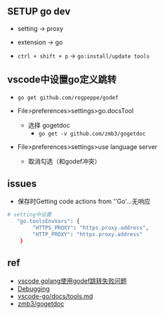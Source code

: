 

## SETUP go dev

+ setting -> proxy

+ extension -> go

+ `ctrl + shift + p` -> `go:install/update tools`


## vscode中设置go定义跳转
+ `go get github.com/rogpeppe/godef`
+ File>preferences>settings>go.docsTool
    + 选择 gogetdoc
        + `go get -v github.com/zmb3/gogetdoc`

+ File>preferences>settings>use language server
    + 取消勾选（和godef冲突）

## issues

+ 保存时Getting code actions from ''Go'...无响应
```sh
# setting中设置
   "go.toolsEnvVars": {
        "HTTPS_PROXY": "https.proxy.address",
        "HTTP_PROXY": "https.proxy.address"
    }
```
## ref
+ [vscode golang使用godef跳转失败问题](https://blog.csdn.net/lyyaozi/article/details/102872371)
+ [Debugging](https://github.com/golang/vscode-go/blob/master/docs/debugging.md)
+ [vscode-go/docs/tools.md](https://github.com/golang/vscode-go/blob/master/docs/tools.md)
+ [zmb3/gogetdoc](https://github.com/zmb3/gogetdoc)